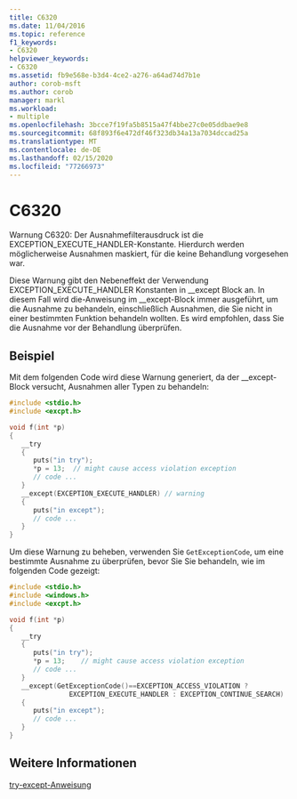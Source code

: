 ```yaml
---
title: C6320
ms.date: 11/04/2016
ms.topic: reference
f1_keywords:
- C6320
helpviewer_keywords:
- C6320
ms.assetid: fb9e568e-b3d4-4ce2-a276-a64ad74d7b1e
author: corob-msft
ms.author: corob
manager: markl
ms.workload:
- multiple
ms.openlocfilehash: 3bcce7f19fa5b8515a47f4bbe27c0e05ddbae9e8
ms.sourcegitcommit: 68f893f6e472df46f323db34a13a7034dccad25a
ms.translationtype: MT
ms.contentlocale: de-DE
ms.lasthandoff: 02/15/2020
ms.locfileid: "77266973"
---
```

# <a name="c6320"></a>C6320
Warnung C6320: Der Ausnahmefilterausdruck ist die EXCEPTION_EXECUTE_HANDLER-Konstante. Hierdurch werden möglicherweise Ausnahmen maskiert, für die keine Behandlung vorgesehen war.

 Diese Warnung gibt den Nebeneffekt der Verwendung EXCEPTION_EXECUTE_HANDLER Konstanten in __except Block an. In diesem Fall wird die-Anweisung im \__except-Block immer ausgeführt, um die Ausnahme zu behandeln, einschließlich Ausnahmen, die Sie nicht in einer bestimmten Funktion behandeln wollten. Es wird empfohlen, dass Sie die Ausnahme vor der Behandlung überprüfen.

## <a name="example"></a>Beispiel
 Mit dem folgenden Code wird diese Warnung generiert, da der __except-Block versucht, Ausnahmen aller Typen zu behandeln:

```cpp
#include <stdio.h>
#include <excpt.h>

void f(int *p)
{
   __try
   {
      puts("in try");
      *p = 13;  // might cause access violation exception
      // code ...
   }
   __except(EXCEPTION_EXECUTE_HANDLER) // warning
   {
      puts("in except");
      // code ...
   }
}
```

 Um diese Warnung zu beheben, verwenden Sie `GetExceptionCode`, um eine bestimmte Ausnahme zu überprüfen, bevor Sie Sie behandeln, wie im folgenden Code gezeigt:

```cpp
#include <stdio.h>
#include <windows.h>
#include <excpt.h>

void f(int *p)
{
   __try
   {
      puts("in try");
      *p = 13;    // might cause access violation exception
      // code ...
   }
   __except(GetExceptionCode()==EXCEPTION_ACCESS_VIOLATION ?
               EXCEPTION_EXECUTE_HANDLER : EXCEPTION_CONTINUE_SEARCH)
   {
      puts("in except");
      // code ...
   }
}
```

## <a name="see-also"></a>Weitere Informationen
 [try-except-Anweisung](/cpp/cpp/try-except-statement)

